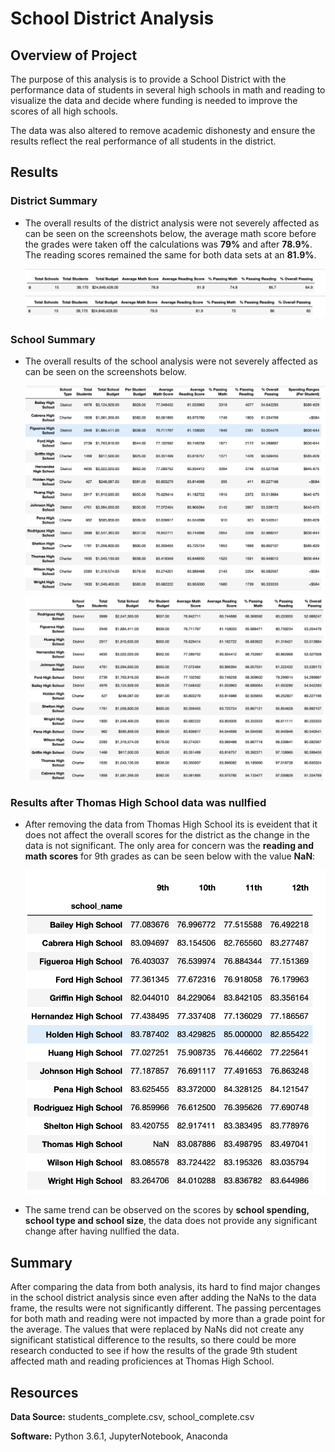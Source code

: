 # School District Analysis

## **Overview of Project**

The purpose of this analysis is to provide a School District with the performance data of students in several high schools in math and reading to visualize the data and decide where funding is needed to improve the scores of all high schools. 

The data was also altered to remove academic dishonesty and ensure the results reflect the real performance of all students in the district. 

## Results

### District Summary 

- The overall results of the district analysis were not severely affected as can be seen on the screenshots below, the average math score before the grades were taken off the calculations was **79%** and after **78.9%**. The reading scores remained the same for both data sets at an **81.9%**.

	![alt text](https://github.com/Karenjakins/School_District_Analysis/blob/main/Resources/Before%20District%20Summary.png "Before District Summary")
	![alt text](https://github.com/Karenjakins/School_District_Analysis/blob/main/Resources/After%20District%20Summary.png "After District Summary")

### School Summary

- The overall results of the school analysis were not severely affected as can be seen on the screenshots below.

	![alt text](https://github.com/Karenjakins/School_District_Analysis/blob/main/Resources/Before%20School%20Summary.png "Before School Summary")
	![alt text](https://github.com/Karenjakins/School_District_Analysis/blob/main/Resources/After%20School%20Summary.png "After School Summary")

### Results after Thomas High School data was nullfied 

- After removing the data from Thomas High School its is eveident that it does not affect the overall scores for the district as the change in the data is not significant. The only area for concern was the **reading and math scores** for 9th grades as can be seen below with the value **NaN**:

	![alt text](https://github.com/Karenjakins/School_District_Analysis/blob/main/Resources/NaN%20score%20grade%209.png "NaN score grade 9")

- The same trend can be observed on the scores by **school spending, school type and school size**, the data does not provide any significant change after  having nullfied the data. 


## Summary

After comparing the data from both analysis, its hard to find major changes in the school district analysis since even after adding the NaNs to the data frame, the results were not significantly different. The passing percentages for both math and reading were not impacted by more than a grade point for the average. The values that were replaced by NaNs did not create any significant statistical difference to the results, so there could be more research conducted to see if how the results of the grade 9th student affected math and reading proficiences at Thomas High School.


## Resources

**Data Source:** students_complete.csv, school_complete.csv

**Software:** Python 3.6.1, JupyterNotebook, Anaconda
